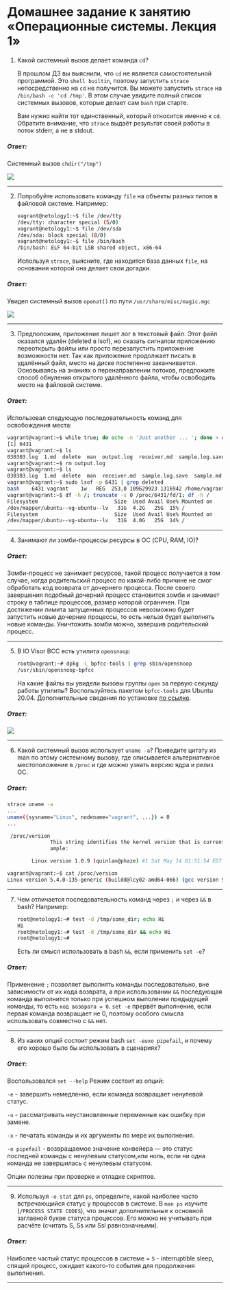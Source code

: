 # Домашнее задание к занятию «Операционные системы. Лекция 1»
1. Какой системный вызов делает команда `cd`? 

    В прошлом ДЗ вы выяснили, что `cd` не является самостоятельной  программой. Это `shell builtin`, поэтому запустить `strace` непосредственно на `cd` не получится. Вы можете запустить `strace` на `/bin/bash -c 'cd /tmp'`. В этом случае увидите полный список системных вызовов, которые делает сам `bash` при старте. 

    Вам нужно найти тот единственный, который относится именно к `cd`. Обратите внимание, что `strace` выдаёт результат своей работы в поток stderr, а не в stdout.
    
##### Ответ:

Системный вызов `chdir("/tmp")`

![](images/1.PNG)

---

2. Попробуйте использовать команду `file` на объекты разных типов в файловой системе. Например:

    ```bash
    vagrant@netology1:~$ file /dev/tty
    /dev/tty: character special (5/0)
    vagrant@netology1:~$ file /dev/sda
    /dev/sda: block special (8/0)
    vagrant@netology1:~$ file /bin/bash
    /bin/bash: ELF 64-bit LSB shared object, x86-64
    ```
    
    Используя `strace`, выясните, где находится база данных `file`, на основании которой она делает свои догадки.

##### Ответ:

Увидел системный вызов `openat()` по пути `/usr/share/misc/magic.mgc`

![](images/2.PNG)

---

3. Предположим, приложение пишет лог в текстовый файл. Этот файл оказался удалён (deleted в lsof), но сказать сигналом приложению переоткрыть файлы или просто перезапустить приложение возможности нет. Так как приложение продолжает писать в удалённый файл, место на диске постепенно заканчивается. Основываясь на знаниях о перенаправлении потоков, предложите способ обнуления открытого удалённого файла, чтобы освободить место на файловой системе.

##### Ответ:

Использовал следующую последовательность команд для освобождения места:

```bash
vagrant@vagrant:~$ while true; do echo -n 'Just another ... '; done > output.log &
[1] 6431
vagrant@vagrant:~$ ls
030303.log  1.md  delete  man  output.log  receiver.md  sample.log.save  sample.md  test.log
vagrant@vagrant:~$ rm output.log
vagrant@vagrant:~$ ls
030303.log  1.md  delete  man  receiver.md  sample.log.save  sample.md  test.log
vagrant@vagrant:~$ sudo lsof -p 6431 | grep deleted
bash    6431 vagrant    1w   REG  253,0 109629923 1316942 /home/vagrant/output.log (deleted)
vagrant@vagrant:~$ df -h /; truncate -s 0 /proc/6431/fd/1; df -h /
Filesystem                         Size  Used Avail Use% Mounted on
/dev/mapper/ubuntu--vg-ubuntu--lv   31G  4.2G   25G  15% /
Filesystem                         Size  Used Avail Use% Mounted on
/dev/mapper/ubuntu--vg-ubuntu--lv   31G  4.0G   25G  14% /
```

---

4. Занимают ли зомби-процессы ресурсы в ОС (CPU, RAM, IO)?

##### Ответ:

Зомби-процесс не занимает ресурсов, такой процесс получается в том случае, когда родительский процесс по какой-либо причине не смог обработать код возврата от дочернего процесса. После своего завершения подобный дочерний процесс становится зомби и занимает строку в таблице процессов, размер которой ограничен. При достижении лимита запущенных процессов невозможно будет запустить новые дочерние процессы, то есть нельзя будет выполнять новые команды. Уничтожить зомби можно, завершив родительский процесс.

---

5. В IO Visor BCC есть утилита `opensnoop`:

    ```bash
    root@vagrant:~# dpkg -L bpfcc-tools | grep sbin/opensnoop
    /usr/sbin/opensnoop-bpfcc
    ```
    
    На какие файлы вы увидели вызовы группы `open` за первую секунду работы утилиты? Воспользуйтесь пакетом `bpfcc-tools` для Ubuntu 20.04. Дополнительные сведения по установке [по ссылке](https://github.com/iovisor/bcc/blob/master/INSTALL.md).

##### Ответ:

![](images/5.PNG)

---

6. Какой системный вызов использует `uname -a`? Приведите цитату из man по этому системному вызову, где описывается альтернативное местоположение в `/proc` и где можно узнать версию ядра и релиз ОС.

##### Ответ:

```bash
strace uname -a
...
uname({sysname="Linux", nodename="vagrant", ...}) = 0
...
```

```bash
 /proc/version
              This string identifies the kernel version that is currently running.  It includes the contents of /proc/sys/kernel/ostype, /proc/sys/kernel/osrelease and /proc/sys/kernel/version.  For  ex‐
              ample:

        Linux version 1.0.9 (quinlan@phaze) #1 Sat May 14 01:51:54 EDT 1994
```
```bash
vagrant@vagrant:~$ cat /proc/version
Linux version 5.4.0-135-generic (buildd@lcy02-amd64-066) (gcc version 9.4.0 (Ubuntu 9.4.0-1ubuntu1~20.04.1)) #152-Ubuntu SMP Wed Nov 23 20:19:22 UTC 2022
```

---

7. Чем отличается последовательность команд через `;` и через `&&` в bash? Например:

    ```bash
    root@netology1:~# test -d /tmp/some_dir; echo Hi
    Hi
    root@netology1:~# test -d /tmp/some_dir && echo Hi
    root@netology1:~#
    ```
    
    Есть ли смысл использовать в bash `&&`, если применить `set -e`?

##### Ответ:

Применение `;` позволяет выполнять команды последовательно, вне зависимости от их кода возврата, а при использовании `&&` последующая команда выполнится только при успешном выполении предыдущей команды, то есть `код возврата = 0`.  `set -e` прервёт выполнение, если первая команда возвращает не 0, поэтому особого смысла использовать совместно с `&&` нет.

---

8. Из каких опций состоит режим bash `set -euxo pipefail`, и почему его хорошо было бы использовать в сценариях?

##### Ответ:
Воспользовался `set --help`
Режим состоит из опций:
  
`-e` - завершить немедленно, если команда возвращает ненулевой статус.
  
`-u` - рассматривать неустановленные переменные как ошибку при замене.
  
`-x` - печатать команды и их аргументы по мере их выполнения.
  
`-o pipefail` - возвращаемое значение конвейера — это статус последней команды с ненулевым статусом,или ноль, если ни одна команда не завершилась с ненулевым статусом.
  
Опции полезны при проверке и отладке скриптов.


---

9. Используя `-o stat` для `ps`, определите, какой наиболее часто встречающийся статус у процессов в системе. В `man ps` изучите (`/PROCESS STATE CODES`), что значат дополнительные к основной заглавной букве статуса процессов. Его можно не учитывать при расчёте (считать S, Ss или Ssl равнозначными).

##### Ответ:

Наиболее частый статус процессов в системе = `S` - interruptible sleep, спящий процесс, ожидает какого-то события для продолжения выполнения.

---
